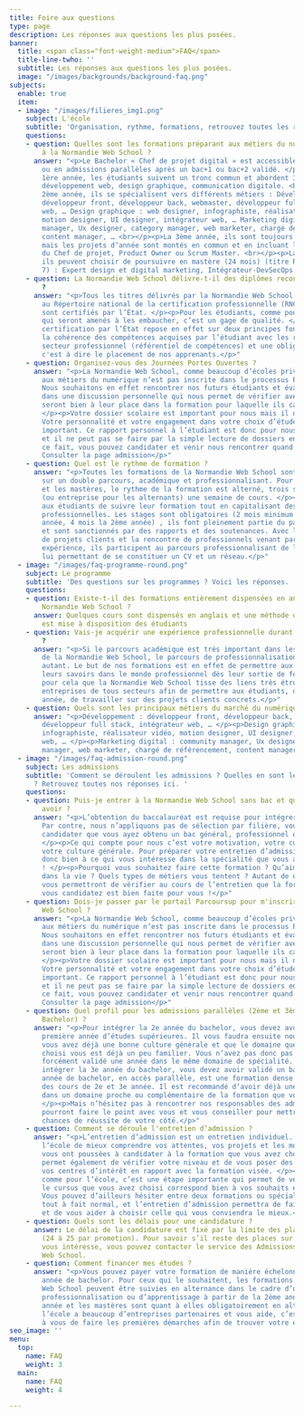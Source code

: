 ```yaml
---
title: Foire aux questions
type: page
description: Les réponses aux questions les plus posées.
banner:
  title: <span class="font-weight-medium">FAQ</span>
  title-line-twho: ''
  subtitle: Les réponses aux questions les plus posées.
  image: "/images/backgrounds/background-faq.png"
subjects:
  enable: true
  item:
  - image: "/images/filieres_img1.png"
    subject: L'école
    subtitle: 'Organisation, rythme, formations, retrouvez toutes les réponses ici. '
    questions:
    - question: Quelles sont les formations préparant aux métiers du numérique dispensées
        à la Normandie Web School ?
      answer: "<p>Le Bachelor « Chef de projet digital » est accessible après le bac
        ou en admissions parallèles après un bac+1 ou bac+2 validé. </p><p><br> La
        1ère année, les étudiants suivent un tronc commun et abordent 3 domaines :
        développement web, design graphique, communication digitale. <br></p><p>La
        2ème année, ils se spécialisent vers différents métiers : Développement :
        développeur front, développeur back, webmaster, développeur full stack, intégrateur
        web, … Design graphique : web designer, infographiste, réalisateur vidéo,
        motion designer, UI designer, intégrateur web, … Marketing digital : community
        manager, Ux designer, category manager, web marketer, chargé de référencement,
        content manager, … <br></p><p>La 3ème année, ils sont toujours en spécialisation
        mais les projets d’année sont montés en commun et en incluant les compétences
        du Chef de projet, Product Owner ou Scrum Master. <br></p><p>La 4ème année,
        ils peuvent choisir de poursuivre en mastère (24 mois) (titre RNCP niveau
        7) : Expert design et digital marketing, Intégrateur-DevSecOps.</p>"
    - question: La Normandie Web School délivre-t-il des diplômes reconnus par l’Etat
        ?
      answer: "<p>Tous les titres délivrés par la Normandie Web School sont inscrits
        au Répertoire national de la certification professionnelle (RNCP), leurs niveaux
        sont certifiés par l’État. </p><p>Pour les étudiants, comme pour les professionnels
        qui seront amenés à les embaucher, c’est un gage de qualité. </p><p>Cette
        certification par l’État repose en effet sur deux principes fondamentaux :
        la cohérence des compétences acquises par l’étudiant avec les réalités du
        secteur professionnel (référentiel de compétences) et une obligation de résultats,
        c'est à dire le placement de nos apprenants.</p>"
    - question: Organisez-vous des Journées Portes Ouvertes ?
      answer: "<p>La Normandie Web School, comme beaucoup d’écoles privées qui forment
        aux métiers du numérique n’est pas inscrite dans le processus Parcoursup.
        Nous souhaitons en effet rencontrer nos futurs étudiants et évaluer leur choix
        dans une discussion personnelle qui nous permet de vérifier avec eux qu’ils
        seront bien à leur place dans la formation pour laquelle ils candidatent !
        </p><p>Votre dossier scolaire est important pour nous mais il n’est pas l’essentiel.
        Votre personnalité et votre engagement dans votre choix d’étude est tout aussi
        important. Ce rapport personnel à l’étudiant est donc pour nous primordial
        et il ne peut pas se faire par la simple lecture de dossiers en ligne. </p><p>De
        ce fait, vous pouvez candidater et venir nous rencontrer quand vous le souhaitez.
        Consulter la page admission</p>"
    - question: Quel est le rythme de formation ?
      answer: "<p>Toutes les formations de la Normandie Web School sont construites
        sur un double parcours, académique et professionnalisant. Pour les bachelors
        et les mastères, le rythme de la formation est alterné, trois semaines projets
        (ou entreprise pour les alternants) une semaine de cours. </p><p>Il permet
        aux étudiants de suivre leur formation tout en capitalisant des expériences
        professionnelles. Les stages sont obligatoires (2 mois minimum pour la 1ère
        année, 4 mois la 2ème année) , ils font pleinement partie du parcours de formation
        et sont sanctionnés par des rapports et des soutenances. Avec la réalisation
        de projets clients et la rencontre de professionnels venant partager leur
        expérience, ils participent au parcours professionnalisant de l’étudiant,
        lui permettant de se constituer un CV et un réseau.</p>"
  - image: "/images/faq-programme-round.png"
    subject: Le programme
    subtitle: 'Des questions sur les programmes ? Voici les réponses. '
    questions:
    - question: Existe-t-il des formations entièrement dispensées en anglais à la
        Normandie Web School ?
      answer: Quelques cours sont dispensés en anglais et une méthode de e-learning
        est mise à disposition des étudiants
    - question: Vais-je acquérir une expérience professionnelle durant la formation
        ?
      answer: "<p>Si le parcours académique est très important dans les formations
        de la Normandie Web School, le parcours de professionnalisation l’est tout
        autant. Le but de nos formations est en effet de permettre aux étudiants d’utiliser
        leurs savoirs dans le monde professionnel dès leur sortie de formation. </p><p>C’est
        pour cela que la Normandie Web School tisse des liens très étroits avec les
        entreprises de tous secteurs afin de permettre aux étudiants, dès la première
        année, de travailler sur des projets clients concrets.</p>"
    - question: Quels sont les principaux métiers du marché du numérique ?
      answer: "<p>Développement : développeur front, développeur back, webmaster,
        développeur full stack, intégrateur web, … </p><p>Design graphique : web designer,
        infographiste, réalisateur vidéo, motion designer, UI designer, intégrateur
        web, … </p><p>Marketing digital : community manager, Ux designer, category
        manager, web marketer, chargé de référencement, content manager, …</p>"
  - image: "/images/faq-admission-round.png"
    subject: Les admissions
    subtitle: 'Comment se déroulent les admissions ? Quelles en sont les conditions
      ? Retrouvez toutes nos réponses ici. '
    questions:
    - question: Puis-je entrer à la Normandie Web School sans bac et quel profil dois-je
        avoir ?
      answer: "<p>L’obtention du baccalauréat est requise pour intégrer nos formations.
        Par contre, nous n’appliquons pas de sélection par filière, vous pouvez donc
        candidater que vous ayez obtenu un bac général, professionnel ou technologique.
        </p><p>Ce qui compte pour nous c’est votre motivation, votre curiosité et
        votre culture générale. Pour préparer votre entretien d’admission, réfléchissez
        donc bien à ce qui vous intéresse dans la spécialité que vous avez choisie
        ! </p><p>Pourquoi vous souhaitez faire cette formation ? Qu’aimez-vous faire
        dans la vie ? Quels types de métiers vous tentent ? Autant de questions qui
        vous permettront de vérifier au cours de l’entretien que la formation à laquelle
        vous candidatez est bien faite pour vous !</p>"
    - question: Dois-je passer par le portail Parcoursup pour m'inscrire à la Normandie
        Web School ?
      answer: "<p>La Normandie Web School, comme beaucoup d’écoles privées qui forment
        aux métiers du numérique n’est pas inscrite dans le processus Parcoursup.
        Nous souhaitons en effet rencontrer nos futurs étudiants et évaluer leur choix
        dans une discussion personnelle qui nous permet de vérifier avec eux qu’ils
        seront bien à leur place dans la formation pour laquelle ils candidatent !
        </p><p>Votre dossier scolaire est important pour nous mais il n’est pas l’essentiel.
        Votre personnalité et votre engagement dans votre choix d’étude est tout aussi
        important. Ce rapport personnel à l’étudiant est donc pour nous primordial
        et il ne peut pas se faire par la simple lecture de dossiers en ligne. </p><p>De
        ce fait, vous pouvez candidater et venir nous rencontrer quand vous le souhaitez.
        Consulter la page admission</p>"
    - question: Quel profil pour les admissions parallèles (2ème et 3ème année en
        Bachelor) ?
      answer: "<p>Pour intégrer la 2e année du bachelor, vous devez avoir validé une
        première année d’études supérieures. Il vous faudra ensuite nous montrer que
        vous avez déjà une bonne culture générale et que le domaine que vous avez
        choisi vous est déjà un peu familier. Vous n’avez pas donc pas besoin d’avoir
        forcément validé une année dans le même domaine de spécialité. </p><p>Pour
        intégrer la 3e année du bachelor, vous devez avoir validé un bac+2. La 3e
        année de bachelor, en accès parallèle, est une formation dense qui regroupe
        des cours de 2e et 3e année. Il est recommandé d’avoir déjà une formation
        dans un domaine proche ou complémentaire de la formation que vous allez choisir.
        </p><p>Mais n’hésitez pas à rencontrer nos responsables des admissions, ils
        pourront faire le point avec vous et vous conseiller pour mettre toutes les
        chances de réussite de votre côté.</p>"
    - question: Comment se déroule l'entretien d’admission ?
      answer: "<p>L’entretien d’admission est un entretien individuel. Il permet à
        l’école de mieux comprendre vos attentes, vos projets et les motivations qui
        vous ont poussées à candidater à la formation que vous avez choisie. Il nous
        permet également de vérifier votre niveau et de vous poser des questions sur
        vos centres d’intérêt en rapport avec la formation visée. </p><p>Pour vous,
        comme pour l’école, c’est une étape importante qui permet de vérifier que
        le cursus que vous avez choisi correspond bien à vos souhaits et à vos besoins.
        Vous pouvez d’ailleurs hésiter entre deux formations ou spécialités, c’est
        tout à fait normal, et l’entretien d’admission permettra de faire le point
        et de vous aider à choisir celle qui vous conviendra le mieux.</p>"
    - question: Quels sont les délais pour une candidature ?
      answer: Le délai de la candidature est fixé par la limite des places disponibles
        (24 à 25 par promotion). Pour savoir s’il reste des places sur le cursus qui
        vous intéresse, vous pouvez contacter le service des Admissions de la Normandie
        Web School.
    - question: Comment financer mes études ?
      answer: "<p>Vous pouvez payer votre formation de manière échelonnée la première
        année de bachelor. Pour ceux qui le souhaitent, les formations de la Normandie
        Web School peuvent être suivies en alternance dans le cadre d’un contrat de
        professionnalisation ou d’apprentissage à partir de la 2ème année. La 3ème
        année et les mastères sont quant à elles obligatoirement en alternance. </p><p>Si
        l’école a beaucoup d’entreprises partenaires et vous aide, c’est quand même
        à vous de faire les premières démarches afin de trouver votre entreprise d’accueil.</p>"
seo_image: ''
menu:
  top:
    name: FAQ
    weight: 3
  main:
    name: FAQ
    weight: 4

---
```

